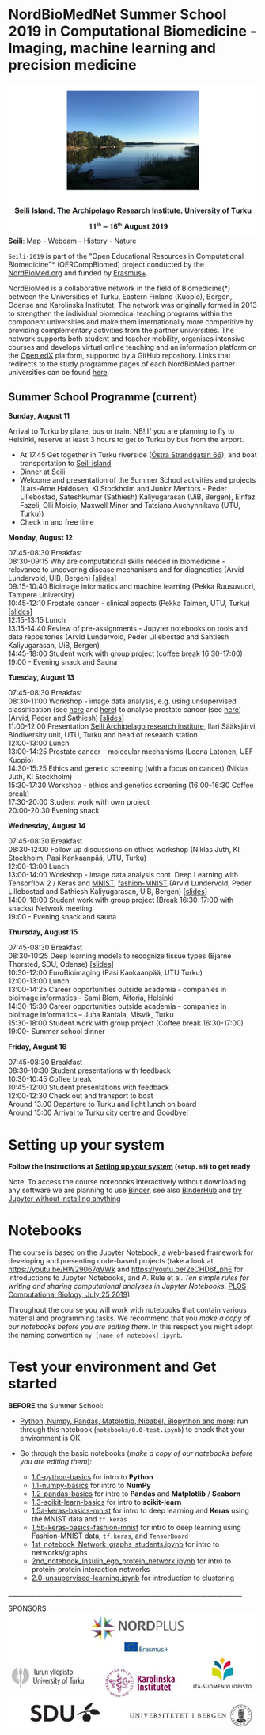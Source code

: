 # NordBioMedNet Summer School 2019 in Computational Biomedicine - Imaging, machine learning and precision medicine

![Seili-2019 image](./assets/seili_2019.png) 
**Seili**: [Map](https://www.visitseili.fi/en/map) - [Webcam](https://www.visitseili.fi/en/webcam-and-weather/#pll_switcher) - [History](https://www.visitseili.fi/en/history) - [Nature](https://www.visitseili.fi/en/nature)


`Seili-2019` is part of the "Open Educational Resources in Computational Biomedicine"* (OERCompBiomed) project conducted by the [NordBioMed.org](https://nordbiomed.org/news/summer-school-2019) and funded by [Erasmus+](http://ec.europa.eu/programmes/erasmus-plus/projects/eplus-project-details/#project/bc4e0bdb-aa64-4d5c-a7f2-26d68ec36647).

NordBioMed is a collaborative network in the field of Biomedicine(*) between the Universities of Turku, Eastern Finland (Kuopio), Bergen, Odense and Karolinska Institutet. The network was originally formed in 2013 to strengthen the individual biomedical teaching programs within the component universities and make them internationally more competitive by providing complementary activities from the partner universities. The network supports both student and teacher mobility, organises intensive courses and develops virtual online teaching and an information platform on the [Open edX](https://open.edx.org/) platform, supported by a GitHub repository.
Links that redirects to the study programme pages of each NordBioMed partner universities can be found [here](https://nordbiomed.org).



## Summer School Programme (current)

**Sunday, August 11**

Arrival to Turku by plane, bus or train. NB! If you are planning to fly to Helsinki, reserve at least 3 hours to get to Turku by bus from the airport.

 - At 17.45	Get together in Turku riverside ([Östra Strandgatan 66](https://www.google.com/maps/place/It%C3%A4inen+Rantakatu+66,+20810+Turku,+Finland/@60.4392863,22.2435996,17z/data=!3m1!4b1!4m5!3m4!1s0x468c770743d1c15d:0xe54b5e21c7c1efd4!8m2!3d60.4392863!4d22.2457883)), and boat transportation to [Seili island](https://www.visitseili.fi/en/map)
 - Dinner at Seili
 - Welcome and presentation of the Summer School activities and projects  (Lars-Arne Haldosen, KI Stockholm and Junior Mentors - Peder Lillebostad, Sateshkumar (Sathiesh) Kaliyugarasan (UiB, Bergen), Elnfaz Fazeli, Olli Moisio, Maxwell Miner and Tatsiana Auchynnikava (UTU, Turku))
 - Check in and free time

**Monday, August 12**

07:45-08:30	Breakfast <br>
08:30-09:15	Why are computational skills needed in biomedicine - relevance to uncovering disease mechanisms and for diagnostics (Arvid Lundervold, UIB, Bergen) [[slides](https://docs.google.com/presentation/d/1srqlU0Kk3NlfTV91haD1pgaOm08VvSndPULtYaq3gQg/edit?usp=sharing)]<br>
09:15-10:40	Bioimage informatics and machine learning (Pekka Ruusuvuori, Tampere University)<br>
10:45-12:10	Prostate cancer - clinical aspects (Pekka Taimen, UTU, Turku) [[slides](./presentations/Summer_School_2019_Taimen_shared.pdf)]<br>
12:15-13:15	Lunch<br>
13:15-14:40	Review of pre-assignments - Jupyter notebooks on tools and data repositories (Arvid Lundervold, Peder Lillebostad and Sahtiesh Kaliyugarasan, UiB, Bergen)<br>
14:45-18:00	Student work with group project (coffee break 16:30-17:00)<br>
19:00 -	Evening snack and Sauna

**Tuesday, August 13**

07:45-08:30	Breakfast<br>
08:30-11:00	Workshop - image data analysis, e.g. using unsupervised classification (see [here](notebooks/2.0-unsupervised-learning.ipynb) and [here](notebooks/brain-mri-unsupervised-classification.ipynb)) to analyse prostate cancer (see [here](notebooks/prostate-mri-unsupervised-classification.ipynb)) (Arvid, Peder and Sathiesh) [[slides](https://docs.google.com/presentation/d/1E5YYcxXunRrD7DYPOGmIuihcDEKnaTzBI73tUOgyM8s/edit?usp=sharing)] <br>
11:00-12:00	Presentation [Seili Archipelago research institute](https://www.utu.fi/en/units/cerut/archipelago-research-institute/Pages/home.aspx), Ilari Sääksjärvi, 
		Biodiversity unit, UTU, Turku and head of research station<br>
12:00-13:00	Lunch<br>
13:00-14:25	Prostate cancer – molecular mechanisms (Leena Latonen, UEF Kuopio)<br>
14:30-15:25	Ethics and genetic screening (with a focus on cancer) (Niklas Juth, KI Stockholm)<br>
15:30-17:30	Workshop - ethics and genetics screening (16:00-16:30 Coffee break)<br>
17:30-20:00	Student work with own project<br>
20:00-20:30	Evening snack

**Wednesday, August 14**

07:45-08:30	Breakfast<br>
08:30-12:00	Follow up discussions on ethics workshop (Niklas Juth, KI Stockholm; Pasi Kankaanpää, UTU, Turku)<br>
12:00-13:00	Lunch<br>
13:00-14:00	Workshop - image data analysis cont. Deep Learning with Tensorflow 2 / Keras and [MNIST](notebooks/1.5a-keras-basics-mnist.ipynb), [fashion-MNIST](notebooks/1.5b-keras-basics-fashion-mnist.ipynb) (Arvid Lundervold, Peder 
		Lillebostad and Sathiesh Kaliyugarasan, UiB, Bergen) [[slides](https://docs.google.com/presentation/d/1_OryudMkKXNhnkqgli6iPu75XOA5JxfxfNqA9y9fiKI/edit?usp=sharing)]<br>
14:00-18:00	Student work with group project (Break 16:30-17:00 with snacks) Network meeting<br>
19:00 -	Evening snack and sauna<br>

**Thursday, August 15**

07:45-08:30	Breakfast<br>
08:30-10:25	Deep learning models to recognize tissue types (Bjarne Thorsted, SDU, Odense) [[slides](./presentations/Deep_Learning_for_Image_Analysis_BT.pptx)]<br>
10:30-12:00	EuroBioimaging (Pasi Kankaanpää, UTU Turku)<br>
12:00-13:00	Lunch<br>
13:00-14:25	Career opportunities outside academia - companies in bioimage informatics – Sami Blom, Aiforia, Helsinki<br>
14:30-15:30	Career opportunities outside academia - companies in bioimage informatics – Juha Rantala, Misvik, Turku<br>
15:30-18:00	Student work with group project (Coffee break 16:30-17:00) <br>
19:00-	Summer school dinner<br>

**Friday, August 16**

07:45-08:30	Breakfast<br>
08:30-10:30	Student presentations with feedback <br>
10:30-10:45	Coffee break<br>
10:45-12:00	Student presentations with feedback <br>
12:00-12:30	Check out and transport to boat<br>
Around 13.00 Departure to Turku and light lunch on board<br>
Around 15:00 Arrival to Turku city centre and Goodbye!<br>


# Setting up your system

**Follow the instructions at [Setting up your system](setup.md) (`setup.md`) to get ready**

Note: To access the course notebooks interactively without downloading any software we are planning to use [Binder](https://mybinder.org), see also
[BinderHub](https://github.com/jupyterhub/binderhub) and [try Jupyter without installing anything](https://jupyter.org/try)

# Notebooks
The course is based on the Jupyter Notebook, a web-based framework for developing and presenting code-based projects (take a look at https://youtu.be/HW29067qVWk and https://youtu.be/2eCHD6f_phE for introductions to Jupyter Notebooks, and A. Rule et al. _Ten simple rules for writing and sharing computational analyses in Jupyter Notebooks_. [PLOS Computational Biology, July 25 2019](https://journals.plos.org/ploscompbiol/article?id=10.1371/journal.pcbi.1007007)).

Throughout the course you will work with notebooks that contain various material and programming tasks. We recommend that you *make a copy of our notebooks before you are editing them*. In this respect you might adopt the naming convention `my_[name_of_notebook].ipynb`.


# Test your environment and Get started
**BEFORE** the Summer School:
* [Python, Numpy, Pandas, Matplotlib, Nibabel, Biopython and more](notebooks/0.0-test.ipynb): run through this notebook (`notebooks/0.0-test.ipynb`) to check that your environment is OK.<br>

* Go through the basic notebooks (*make a copy of our notebooks before you are editing them*):
  * [1.0-python-basics](notebooks/1.0-python-basics.ipynb) for intro to **Python**
  * [1.1-numpy-basics](notebooks/1.1-numpy-basics.ipynb) for intro to **NumPy**
  * [1.2-pandas-basics](notebooks/1.2-pandas-basics.ipynb) for intro to **Pandas** and **Matplotlib** / **Seaborn**
  * [1.3-scikit-learn-basics](notebooks/1.3-scikit-learn-basics.ipynb) for intro to **scikit-learn**
  * [1.5a-keras-basics-mnist](notebooks/1.5a-keras-basics-mnist.ipynb) for intro to deep learning and **Keras** using the MNIST data and `tf.keras`
  * [1.5b-keras-basics-fashion-mnist](notebooks/1.5b-keras-basics-fashion-mnist.ipynb) for intro to deep learning using Fashion-MNIST data, `tf.keras`, and `TensorBoard`
  * [1st_notebook_Network_graphs_students.ipynb](notebooks/1st_notebook_Network_graphs_students.ipynb) for intro to networks/graphs
  * [2nd_notebook_Insulin_ego_protein_network.ipynb](notebooks/2nd_notebook_Insulin_ego_protein_network.ipynb) for intro to protein-protein  interaction networks
  * [2.0-unsupervised-learning.ipynb](notebooks/2.0-unsupervised-learning.ipynb) for introduction to clustering


__________________________________________________________________________<br>

SPONSORS<br>
<img src="./assets/logos.png" width="500">
